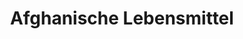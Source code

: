 ---
title: "Afghanische Lebensmittel"
url: /halle-saale/afghanische-lebensmittel/
shop: Dorfladen
---